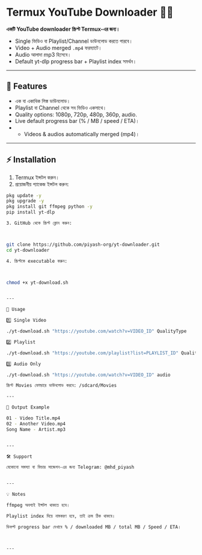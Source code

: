 # Termux YouTube Downloader 🐱‍💻

**একটি YouTube downloader স্ক্রিপ্ট Termux-এর জন্য।**  
- Single ভিডিও বা Playlist/Channel ডাউনলোড করতে পারবে।  
- Video + Audio merged `.mp4` ফরম্যাটে।  
- Audio আলাদা mp3 হিসেবে।  
- Default yt-dlp progress bar + Playlist index সমর্থন।    

---

## 📌 Features

- এক বা একাধিক লিঙ্ক ডাউনলোড।  
- Playlist বা Channel থেকে সব ভিডিও একসাথে।  
- Quality options: 1080p, 720p, 480p, 360p, audio.  
- Live default progress bar (% / MB / speed / ETA)।  
- - Videos & audios automatically merged (mp4)।  

---

## ⚡ Installation

1. Termux ইন্সটল করুন।  
2. প্রয়োজনীয় প্যাকেজ ইন্সটল করুন:
```bash
pkg update -y
pkg upgrade -y
pkg install git ffmpeg python -y
pip install yt-dlp

3. GitHub থেকে স্ক্রিপ্ট ক্লোন করুন:



git clone https://github.com/piyash-org/yt-downloader.git
cd yt-downloader

4. স্ক্রিপ্টকে executable করুন:



chmod +x yt-download.sh


---

🚀 Usage

1️⃣ Single Video

./yt-download.sh "https://youtube.com/watch?v=VIDEO_ID" QualityType

2️⃣ Playlist

./yt-download.sh "https://youtube.com/playlist?list=PLAYLIST_ID" QualityType

3️⃣ Audio Only

./yt-download.sh "https://youtube.com/watch?v=VIDEO_ID" audio

স্ক্রিপ্ট Movies ফোল্ডারে ডাউনলোড করবে: /sdcard/Movies

---

📂 Output Example

01 - Video Title.mp4
02 - Another Video.mp4
Song Name - Artist.mp3


---

🛠 Support

যেকোনো সমস্যা বা ফিচার সাজেশন-এর জন্য Telegram: @mhd_piyash


---

💡 Notes

ffmpeg অবশ্যই ইন্সটল থাকতে হবে।

Playlist index দিয়ে নামকরণ হবে, তাই ক্রম ঠিক থাকবে।

ডিফল্ট progress bar দেখাবে % / downloaded MB / total MB / Speed / ETA।



---

